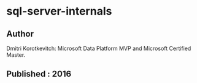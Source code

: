 # sql-server-internals
## Author
  Dmitri Korotkevitch: Microsoft Data Platform MVP and Microsoft Certified Master.
## Published : 2016
